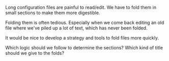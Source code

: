 Long configuration files are painful to read/edit.
We have to fold them in small sections to make them more digestible.

Folding them is often tedious.
Especially when we come  back editing an old file where we've piled  up a lot of
text, which has never been folded.

It would be nice to develop a strategy and tools to fold files more quickly.

Which logic should we follow to determine the sections?
Which kind of title should we give to the folds?

